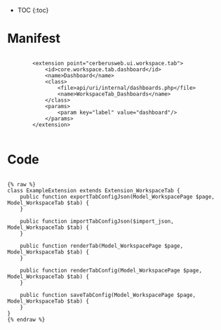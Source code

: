 * TOC
{:toc}

# Manifest

<pre>
<code class="language-xml">
		&lt;extension point=&quot;cerberusweb.ui.workspace.tab&quot;&gt;
			&lt;id&gt;core.workspace.tab.dashboard&lt;/id&gt;
			&lt;name&gt;Dashboard&lt;/name&gt;
			&lt;class&gt;
				&lt;file&gt;api/uri/internal/dashboards.php&lt;/file&gt;
				&lt;name&gt;WorkspaceTab_Dashboards&lt;/name&gt;
			&lt;/class&gt;
			&lt;params&gt;
				&lt;param key=&quot;label&quot; value=&quot;dashboard&quot;/&gt;
			&lt;/params&gt;
		&lt;/extension&gt;
</code>
</pre>

# Code

<pre>
<code class="language-php">
{% raw %}
class ExampleExtension extends Extension_WorkspaceTab {
	public function exportTabConfigJson(Model_WorkspacePage $page, Model_WorkspaceTab $tab) {
	}

	public function importTabConfigJson($import_json, Model_WorkspaceTab $tab) {
	}

	public function renderTab(Model_WorkspacePage $page, Model_WorkspaceTab $tab) {
	}

	public function renderTabConfig(Model_WorkspacePage $page, Model_WorkspaceTab $tab) {
	}

	public function saveTabConfig(Model_WorkspacePage $page, Model_WorkspaceTab $tab) {
	}
}
{% endraw %}
</code>
</pre>

